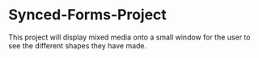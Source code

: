 # Synced-Forms-Project

This project will display mixed media onto a small window for the user to see the different shapes they have made.
